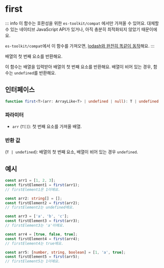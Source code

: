 # first

::: info
이 함수는 호환성을 위한 `es-toolkit/compat` 에서만 가져올 수 있어요. 대체할 수 있는 네이티브 JavaScript API가 있거나, 아직 충분히 최적화되지 않았기 때문이에요.

`es-toolkit/compat`에서 이 함수를 가져오면, [lodash와 완전히 똑같이 동작](../../../compatibility.md)해요.
:::

배열의 첫 번째 요소를 반환해요.

이 함수는 배열을 입력받아 배열의 첫 번째 요소를 반환해요. 배열이 비어 있는 경우, 함수는 `undefined`를 반환해요.

## 인터페이스

```typescript
function first<T>(arr: ArrayLike<T> | undefined | null): T | undefined;
```

### 파라미터

- `arr` (`T[]`): 첫 번째 요소를 가져올 배열.

### 반환 값

(`T | undefined`): 배열의 첫 번째 요소, 배열이 비어 있는 경우 `undefined`.

## 예시

```typescript
const arr1 = [1, 2, 3];
const firstElement1 = first(arr1);
// firstElement1은 1이에요.

const arr2: string[] = [];
const firstElement2 = first(arr2);
// firstElement2는 undefined에요.

const arr3 = ['a', 'b', 'c'];
const firstElement3 = first(arr3);
// firstElement3는 'a'이에요.

const arr4 = [true, false, true];
const firstElement4 = first(arr4);
// firstElement4는 true에요.

const arr5: [number, string, boolean] = [1, 'a', true];
const firstElement5 = first(arr5);
// firstElement5는 1이에요.
```
